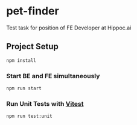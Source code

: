 # pet-finder

Test task for position of FE Developer at Hippoc.ai

## Project Setup

```sh
npm install
```

### Start BE and FE simultaneously

```sh
npm run start
```

### Run Unit Tests with [Vitest](https://vitest.dev/)

```sh
npm run test:unit
```